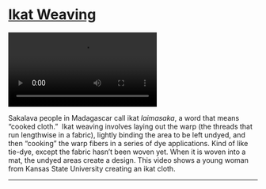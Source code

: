 # [Ikat Weaving](http://artsmia.github.io/griot/#/stories/246)

<video src='http://cdn.dx.artsmia.org/videos/IkatTimeLapse.mp4'></video>

<p>Sakalava people in Madagascar call ikat <i>laimasaka</i>, a word that means “cooked cloth.”  Ikat weaving involves laying out the warp (the threads that run lengthwise in a fabric), lightly binding the area to be left undyed, and then “cooking” the warp fibers in a series of dye applications. Kind of like tie-dye, except the fabric hasn’t been woven yet. When it is woven into a mat, the undyed areas create a design. This video shows a young woman from Kansas State University creating an ikat cloth.</p>

---
